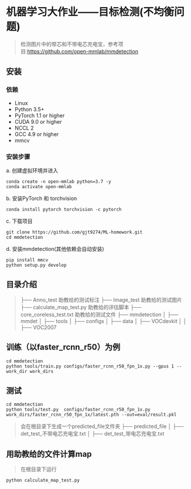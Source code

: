 # 机器学习大作业——目标检测(不均衡问题)
> 检测图片中的带芯和不带电芯充电宝，参考项目:https://github.com/open-mmlab/mmdetection

## 安装

### 依赖
+ Linux
+ Python 3.5+
+ PyTorch 1.1 or higher
+ CUDA 9.0 or higher
+ NCCL 2
+ GCC 4.9 or higher
+ mmcv


### 安装步骤
a. 创建虚拟环境并进入
```shell
conda create -n open-mmlab python=3.7 -y
conda activate open-mmlab
```

b. 安装PyTorch 和 torchvision
```shell
conda install pytorch torchvision -c pytorch
```
c. 下载项目
```shell
git clone https://github.com/gjt9274/ML-homework.git
cd mmdetection
```
d. 安装mmdetection(其他依赖会自动安装)
```shell
pip install mmcv
python setup.py develop
```

## 目录介绍

> ├── Anno_test  助教给的测试标注
> ├── Image_test 助教给的测试图片
> ├── calculate_map_test.py  助教给的评估脚本
> ├── core_coreless_test.txt 助教给的测试文件
> ├── mmdetection
> │   ├── mmdet
> │   ├── tools
> │   ├── configs
> │   ├── data
> │   ├── VOCdevkit
> │   │   ├── VOC2007


## 训练（以faster_rcnn_r50）为例
```shell
cd mmdetection
python tools/train.py configs/faster_rcnn_r50_fpn_1x.py --gpus 1 --work_dir work_dirs
```

## 测试
```shell
cd mmdetection
python tools/test.py  configs/faster_rcnn_r50_fpn_1x.py work_dirs/faster_rcnn_r50_fpn_1x/latest.pth --out=eval/result.pkl
```
> 会在根目录下生成一个predicted_file文件夹
> ├── predicted_file
> │   ├── det_test_不带电芯充电宝.txt
> │   ├── det_test_带电芯充电宝.txt


## 用助教给的文件计算map
> 在根目录下运行
```shell
python calculate_map_test.py
```
